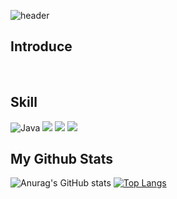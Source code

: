 ![header](https://capsule-render.vercel.app/api?type=Waving&color=auto&height=300&section=header&text=Welcome&fontSize=80&fontAlignY=42&desc=SungYeon's%20Github%20Profile&descAlign=60&descSize=20&descAlignY=57)



<div align=left>

## Introduce
  
  


<br>

## Skill

<img alt="Java" src ="https://img.shields.io/badge/Java-007396.svg?&style=for-the-badge&logo=Java&logoColor=White"/>
<img src="https://img.shields.io/badge/Spring Boot-6DB33F?style=for-the-badge&logo=spring boot&logoColor=white"> 
<img src="https://img.shields.io/badge/Spring-F80000?style=for-the-badge&logo=Spring&logoColor=white">
<img src="https://img.shields.io/badge/mysql-4479A1?style=for-the-badge&logo=mysql&logoColor=white">



## My Github Stats

![Anurag's GitHub stats](https://github-readme-stats.vercel.app/api?username=lunachild2&show_icons=true&theme=radical)
[![Top Langs](https://github-readme-stats.vercel.app/api/top-langs/?username=lunachild2&layout=compact)](https://github.com/lunachild2/github-readme-stats)


</div>

<!--
**lunachild2/lunachild2** is a ✨ _special_ ✨ repository because its `README.md` (this file) appears on your GitHub profile.

Here are some ideas to get you started:

- 🔭 I’m currently working on ...
- 🌱 I’m currently learning ...
- 👯 I’m looking to collaborate on ...
- 🤔 I’m looking for help with ...
- 💬 Ask me about ...
- 📫 How to reach me: ...
- 😄 Pronouns: ...
- ⚡ Fun fact: ...
-->
